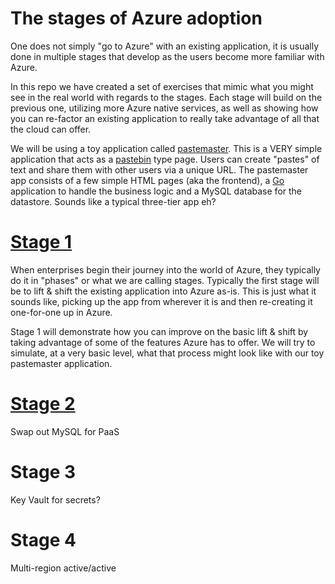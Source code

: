 # The stages of Azure adoption


One does not simply "go to Azure" with an existing application, it is usually 
done in multiple stages that develop as the users become more familiar with Azure.


In this repo we have created a set of exercises that mimic what you
might see in the real world with regards to the stages. Each stage will build on the
previous one, utilizing more Azure native services, as well as showing how you can
re-factor an existing application to really take advantage of all that the cloud
can offer.


We will be using a toy application called [pastemaster](https://github.com/esell/pastemaster). This is a VERY simple application that acts as a [pastebin](pastebin.com) type page. 
Users can create "pastes" of text and share them with
other users via a unique URL. The pastemaster app consists of a few simple HTML pages (aka
the frontend), a [Go](https://golang.org) application to handle the business logic and a MySQL database for the datastore. Sounds like a typical three-tier app eh?


# [Stage 1](stage1/README.md)


When enterprises begin their journey into the world of Azure, they typically do it
in "phases" or what we are calling stages. Typically the first stage will be
to lift & shift the existing application into Azure as-is. This is just what it sounds like,
picking up the app from wherever it is and then re-creating it one-for-one up in Azure.


Stage 1 will demonstrate how you can improve on the basic lift & shift by taking advantage
of some of the features Azure has to offer. We will try to simulate, at a very basic level,
what that process might look like with our toy pastemaster application.



# [Stage 2](stage2/README.md)

Swap out MySQL for PaaS


# Stage 3

Key Vault for secrets?


# Stage 4

Multi-region active/active
